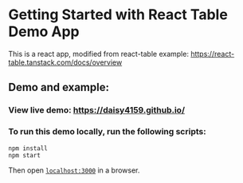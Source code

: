 # Getting Started with React Table Demo App

This is a react app, modified from react-table example: https://react-table.tanstack.com/docs/overview

## Demo and example:

### View live demo: https://daisy4159.github.io/

### To run this demo locally, run the following scripts:

```
npm install
npm start
```

Then open [`localhost:3000`](http://localhost:3000) in a browser.
